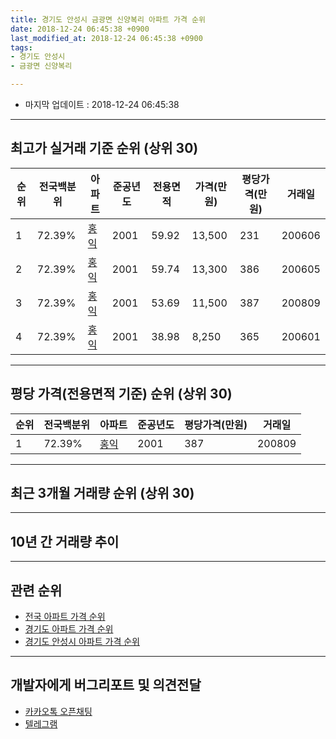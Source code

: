 ```yaml
---
title: 경기도 안성시 금광면 신양복리 아파트 가격 순위
date: 2018-12-24 06:45:38 +0900
last_modified_at: 2018-12-24 06:45:38 +0900
tags:
- 경기도 안성시
- 금광면 신양복리

---
```


* 마지막 업데이트 : 2018-12-24 06:45:38

---

## 최고가 실거래 기준 순위 (상위 30)


|순위|전국백분위|아파트|준공년도|전용면적|가격(만원)|평당가격(만원)|거래일|
|---|---|---|---|---|---|---|---|
|1|72.39%|[홍익](https://search.naver.com/search.naver?query=%EA%B2%BD%EA%B8%B0%EB%8F%84+%EC%95%88%EC%84%B1%EC%8B%9C+%EA%B8%88%EA%B4%91%EB%A9%B4+%EC%8B%A0%EC%96%91%EB%B3%B5%EB%A6%AC+%ED%99%8D%EC%9D%B5)|2001|59.92|13,500|231|200606|
|2|72.39%|[홍익](https://search.naver.com/search.naver?query=%EA%B2%BD%EA%B8%B0%EB%8F%84+%EC%95%88%EC%84%B1%EC%8B%9C+%EA%B8%88%EA%B4%91%EB%A9%B4+%EC%8B%A0%EC%96%91%EB%B3%B5%EB%A6%AC+%ED%99%8D%EC%9D%B5)|2001|59.74|13,300|386|200605|
|3|72.39%|[홍익](https://search.naver.com/search.naver?query=%EA%B2%BD%EA%B8%B0%EB%8F%84+%EC%95%88%EC%84%B1%EC%8B%9C+%EA%B8%88%EA%B4%91%EB%A9%B4+%EC%8B%A0%EC%96%91%EB%B3%B5%EB%A6%AC+%ED%99%8D%EC%9D%B5)|2001|53.69|11,500|387|200809|
|4|72.39%|[홍익](https://search.naver.com/search.naver?query=%EA%B2%BD%EA%B8%B0%EB%8F%84+%EC%95%88%EC%84%B1%EC%8B%9C+%EA%B8%88%EA%B4%91%EB%A9%B4+%EC%8B%A0%EC%96%91%EB%B3%B5%EB%A6%AC+%ED%99%8D%EC%9D%B5)|2001|38.98|8,250|365|200601|


---

## 평당 가격(전용면적 기준) 순위 (상위 30)


|순위|전국백분위|아파트|준공년도|평당가격(만원)|거래일|
|---|---|---|---|---|---|
|1|72.39%|[홍익](https://search.naver.com/search.naver?query=%EA%B2%BD%EA%B8%B0%EB%8F%84+%EC%95%88%EC%84%B1%EC%8B%9C+%EA%B8%88%EA%B4%91%EB%A9%B4+%EC%8B%A0%EC%96%91%EB%B3%B5%EB%A6%AC+%ED%99%8D%EC%9D%B5)|2001|387|200809|


---

## 최근 3개월 거래량 순위 (상위 30)


<div style="width:100%;">
    <canvas id="deal_count_ranking" height="250"></canvas>
</div>


<script>
new Chart(document.getElementById("deal_count_ranking"), {
    type: 'horizontalBar',
    data: {
        labels: ['홍익'],
        datasets: [{
            label: '실거래 수',
            data: [5],
            borderColor: "rgba(255, 0, 128, 1)",
            backgroundColor: "rgba(255, 0, 128, 0.5)",
            fill: false,
        }]
    },
    options: {
        responsive: true,
        title: {
            display: true,
            text: '최근 3개월 거래량 순위'
        },
        tooltips: {
            mode: 'index',
            intersect: false,
            callbacks: {
                title: function(tooltipItems, data) {
                    return "실거래 수:";
                },
                label: function(tooltipItem, data) {
                    return data.labels[tooltipItem.index] + ": " + tooltipItem.xLabel;
                }
            }
        },
        hover: {
            mode: 'nearest',
            intersect: true
        },
        scales: {
            xAxes: [{
                display: true,
                scaleLabel: {
                    display: true,
                    labelString: '실거래 수'
                },
                ticks: {
                    suggestedMin: 0,
                }
            }],
            yAxes: [{
                display: true,
                ticks: {
                    autoSkip: false,
                    callback: function(value, index, values) {
                        if (value.length > 15)
                            return value.substr(0, 13) + "...";
                        else
                            return value;
                    }
                },
                scaleLabel: {
                    display: false,
                }
            }]
        }
    }
});

</script>


---

## 10년 간 거래량 추이


<div style="width:100%;">
    <canvas id="deal_progress" height="250"></canvas>
</div>

<script>
new Chart(document.getElementById("deal_progress"), {
    type: 'line',
    data: {
        labels: ['200812','200901','200902','200903','200904','200905','200906','200907','200908','200909','200910','200911','200912','201001','201002','201003','201004','201005','201006','201007','201008','201009','201010','201011','201012','201101','201102','201103','201104','201105','201106','201107','201108','201109','201110','201111','201112','201201','201202','201203','201204','201205','201206','201207','201208','201209','201210','201211','201212','201301','201302','201303','201304','201305','201306','201307','201308','201309','201310','201311','201312','201401','201402','201403','201404','201405','201406','201407','201408','201409','201410','201411','201412','201501','201502','201503','201504','201505','201506','201507','201508','201509','201510','201511','201512','201601','201602','201603','201604','201605','201606','201607','201608','201609','201610','201611','201612','201701','201702','201703','201704','201705','201706','201707','201708','201709','201710','201711','201712','201801','201802','201803','201804','201805','201806','201807','201808','201809','201810','201811','201812'],
        datasets: [{
            label: '실거래 수',
            pointRadius: 1,
            data: [2, 9, 12, 12, 16, 14, 12, 7, 12, 18, 14, 7, 12, 12, 6, 9, 12, 6, 9, 9, 11, 9, 11, 5, 3, 6, 12, 23, 15, 14, 9, 17, 17, 13, 25, 13, 18, 8, 9, 18, 10, 19, 5, 5, 9, 11, 16, 5, 2, 8, 9, 6, 15, 15, 20, 6, 11, 7, 16, 5, 6, 1, 11, 7, 9, 12, 5, 7, 8, 12, 16, 10, 7, 8, 14, 16, 10, 13, 5, 11, 11, 6, 10, 3, 8, 7, 5, 9, 12, 12, 11, 5, 14, 3, 10, 3, 6, 3, 6, 11, 5, 11, 11, 10, 10, 11, 0, 8, 3, 8, 4, 8, 7, 7, 5, 8, 9, 1, 3, 2, 0],
            borderColor: "rgba(255, 201, 14, 1)",
            backgroundColor: "rgba(255, 201, 14, 0.5)",
            fill: true,
        }]
    },
    options: {
        responsive: true,
        title: {
            display: true,
            text: '10년간 거래량 추이'
        },
        tooltips: {
            mode: 'index',
            intersect: false,
        },
        hover: {
            mode: 'nearest',
            intersect: true
        },
        scales: {
            xAxes: [{
                display: true,
                scaleLabel: {
                    display: true,
                    labelString: '년/월'
                }
            }],
            yAxes: [{
                display: true,
                ticks: {
                    suggestedMin: 0,
                },
                scaleLabel: {
                    display: true,
                    labelString: '실거래 수'
                }
            }]
        }
    }
});

</script>


---

## 관련 순위

- [전국 아파트 가격 순위](https://inasie.github.io/apt-ranking/전국)
- [경기도 아파트 가격 순위](https://inasie.github.io/apt-ranking/경기도)
- [경기도 안성시 아파트 가격 순위](https://inasie.github.io/apt-ranking/경기도-안성시)


---

## 개발자에게 버그리포트 및 의견전달

- [카카오톡 오픈채팅](https://open.kakao.com/o/gLJUAP4)
- [텔레그램](https://t.me/inasie)


